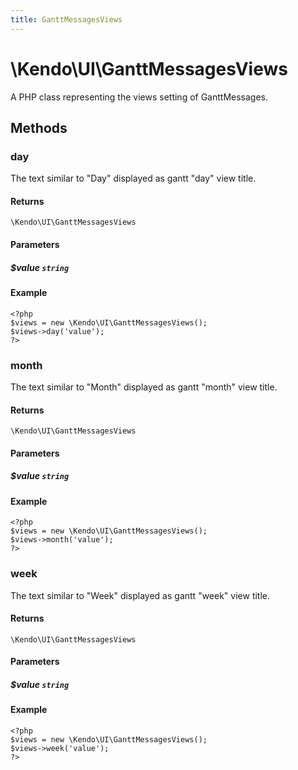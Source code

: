 ```yaml
---
title: GanttMessagesViews
---
```


# \Kendo\UI\GanttMessagesViews

A PHP class representing the views setting of GanttMessages.


## Methods

### day
The text similar to "Day" displayed as gantt "day" view title.

#### Returns
`\Kendo\UI\GanttMessagesViews`

#### Parameters

##### $value `string`



#### Example 
    <?php
    $views = new \Kendo\UI\GanttMessagesViews();
    $views->day('value');
    ?>

### month
The text similar to "Month" displayed as gantt "month" view title.

#### Returns
`\Kendo\UI\GanttMessagesViews`

#### Parameters

##### $value `string`



#### Example 
    <?php
    $views = new \Kendo\UI\GanttMessagesViews();
    $views->month('value');
    ?>

### week
The text similar to "Week" displayed as gantt "week" view title.

#### Returns
`\Kendo\UI\GanttMessagesViews`

#### Parameters

##### $value `string`



#### Example 
    <?php
    $views = new \Kendo\UI\GanttMessagesViews();
    $views->week('value');
    ?>


